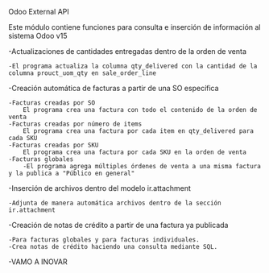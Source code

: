 Odoo External API

Este módulo contiene funciones para consulta e inserción de información al sistema Odoo v15

-Actualizaciones de cantidades entregadas dentro de la orden de venta

    -El programa actualiza la columna qty_delivered con la cantidad de la columna prouct_uom_qty en sale_order_line

-Creación automática de facturas a partir de una SO específica

    -Facturas creadas por SO
        El programa crea una factura con todo el contenido de la orden de venta
    -Facturas creadas por número de items
        El programa crea una factura por cada item en qty_delivered para cada SKU
    -Facturas creadas por SKU
        El programa crea una factura por cada SKU en la orden de venta
    -Facturas globales
        -El programa agrega múltiples órdenes de venta a una misma factura y la publica a "Público en general"

-Inserción de archivos dentro del modelo ir.attachment 
    
    -Adjunta de manera automática archivos dentro de la sección ir.attachment

-Creación de notas de crédito a partir de una factura ya publicada
    
    -Para facturas globales y para facturas individuales.
    -Crea notas de crédito haciendo una consulta mediante SQL.

-VAMO A INOVAR 